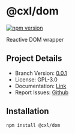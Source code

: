 # @cxl/dom 
	
[![npm version](https://badge.fury.io/js/%40cxl%2Fdom.svg)](https://badge.fury.io/js/%40cxl%2Fdom)

Reactive DOM wrapper

## Project Details

-   Branch Version: [0.0.1](https://npmjs.com/package/@cxl/dom/v/0.0.1)
-   License: GPL-3.0
-   Documentation: [Link](https://cxlio.github.io/cxl/dom)
-   Report Issues: [Github](https://github.com/cxlio/cxl/issues)

## Installation

	npm install @cxl/dom

